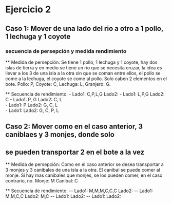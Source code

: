#   Ejercicio 2

## Caso 1: Mover de una lado del rio a otro a 1 pollo, 1 lechuga y 1 coyote
### secuencia de persepción y medida rendimiento 

** Medida de persepción: 
    Se tiene 1 pollo, 1 lechuga y 1 coyote, hay dos islas de tierra y en medio
    se tiene un rio que se necesita cruzar, la idea es llevar a los 3 
    de una isla a la otra sin que se coman entre ellos, el pollo se come a la
    lechuga, el coyote se come al pollo. 
    Solo caben 2 elementos en el bote.
    Pollo: P, Coyote: C, Lechuga: L, Granjero: G.

** Secuencia de rendimiento: 
    - Lado1: C,P,L,G  Lado2:
    - Lado1: L,P,G  Lado2: C
    - Lado1: P, G   Lado2: C, L  
    - Lado1: P   Lado2: G, C, L  
    - Lado1:   Lado2: G, C, P, L  

    


##  Caso 2: Mover como en el caso anterior, 3 caniblaes y 3 monjes, donde solo
##  se pueden transportar 2 en el bote a la vez 

** Medida de persepción: 
    Como en el caso anterior se desea transportar a 3 monjes y 3 canibales de una 
    isla a la otra. 
    El canibal se puede comer al monje. 
    Si hay mas canibales que monjes, se los pueden comer, en el caso contrario, no.
    Monje: M
    Canibal: C


** Secuencia de rendimiento: 
    -- Lado1: M,M,M,C,C,C    Lado2:
    -- Lado1: M,M,C,C    Lado2: M,C
    -- Lado1:    Lado2: 
    -- Lado1:     Lado2: 